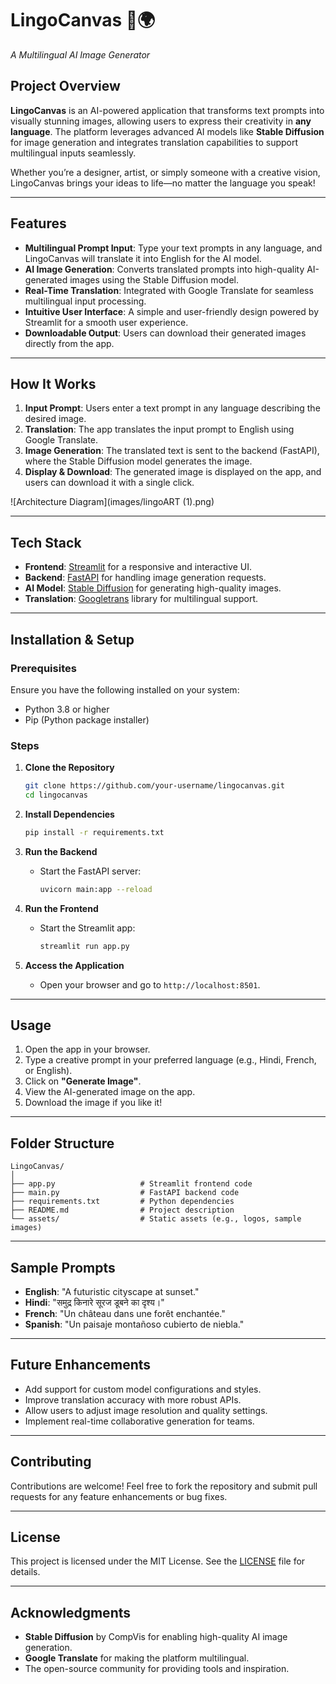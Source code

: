 # **LingoCanvas 🎨🌍**  
_A Multilingual AI Image Generator_

## **Project Overview**
**LingoCanvas** is an AI-powered application that transforms text prompts into visually stunning images, allowing users to express their creativity in **any language**. The platform leverages advanced AI models like **Stable Diffusion** for image generation and integrates translation capabilities to support multilingual inputs seamlessly.

Whether you’re a designer, artist, or simply someone with a creative vision, LingoCanvas brings your ideas to life—no matter the language you speak!

---

## **Features**
- **Multilingual Prompt Input**: Type your text prompts in any language, and LingoCanvas will translate it into English for the AI model.
- **AI Image Generation**: Converts translated prompts into high-quality AI-generated images using the Stable Diffusion model.
- **Real-Time Translation**: Integrated with Google Translate for seamless multilingual input processing.
- **Intuitive User Interface**: A simple and user-friendly design powered by Streamlit for a smooth user experience.
- **Downloadable Output**: Users can download their generated images directly from the app.

---

## **How It Works**
1. **Input Prompt**: Users enter a text prompt in any language describing the desired image.
2. **Translation**: The app translates the input prompt to English using Google Translate.
3. **Image Generation**: The translated text is sent to the backend (FastAPI), where the Stable Diffusion model generates the image.
4. **Display & Download**: The generated image is displayed on the app, and users can download it with a single click.

![Architecture Diagram](images/lingoART (1).png)

---

## **Tech Stack**
- **Frontend**: [Streamlit](https://streamlit.io) for a responsive and interactive UI.
- **Backend**: [FastAPI](https://fastapi.tiangolo.com) for handling image generation requests.
- **AI Model**: [Stable Diffusion](https://github.com/CompVis/stable-diffusion) for generating high-quality images.
- **Translation**: [Googletrans](https://pypi.org/project/googletrans/) library for multilingual support.

---

## **Installation & Setup**

### **Prerequisites**
Ensure you have the following installed on your system:
- Python 3.8 or higher
- Pip (Python package installer)

### **Steps**
1. **Clone the Repository**
   ```bash
   git clone https://github.com/your-username/lingocanvas.git
   cd lingocanvas
   ```

2. **Install Dependencies**
   ```bash
   pip install -r requirements.txt
   ```

3. **Run the Backend**
   - Start the FastAPI server:
     ```bash
     uvicorn main:app --reload
     ```

4. **Run the Frontend**
   - Start the Streamlit app:
     ```bash
     streamlit run app.py
     ```

5. **Access the Application**
   - Open your browser and go to `http://localhost:8501`.

---

## **Usage**
1. Open the app in your browser.
2. Type a creative prompt in your preferred language (e.g., Hindi, French, or English).
3. Click on **"Generate Image"**.
4. View the AI-generated image on the app.
5. Download the image if you like it!

---

## **Folder Structure**
```
LingoCanvas/
│
├── app.py                   # Streamlit frontend code
├── main.py                  # FastAPI backend code
├── requirements.txt         # Python dependencies
├── README.md                # Project description
└── assets/                  # Static assets (e.g., logos, sample images)
```

---

## **Sample Prompts**
- **English**: "A futuristic cityscape at sunset."
- **Hindi**: "समुद्र किनारे सूरज डूबने का दृश्य।"  
- **French**: "Un château dans une forêt enchantée."  
- **Spanish**: "Un paisaje montañoso cubierto de niebla."

---

## **Future Enhancements**
- Add support for custom model configurations and styles.
- Improve translation accuracy with more robust APIs.
- Allow users to adjust image resolution and quality settings.
- Implement real-time collaborative generation for teams.

---

## **Contributing**
Contributions are welcome! Feel free to fork the repository and submit pull requests for any feature enhancements or bug fixes.

---

## **License**
This project is licensed under the MIT License. See the [LICENSE](LICENSE) file for details.

---

## **Acknowledgments**
- **Stable Diffusion** by CompVis for enabling high-quality AI image generation.
- **Google Translate** for making the platform multilingual.
- The open-source community for providing tools and inspiration.
